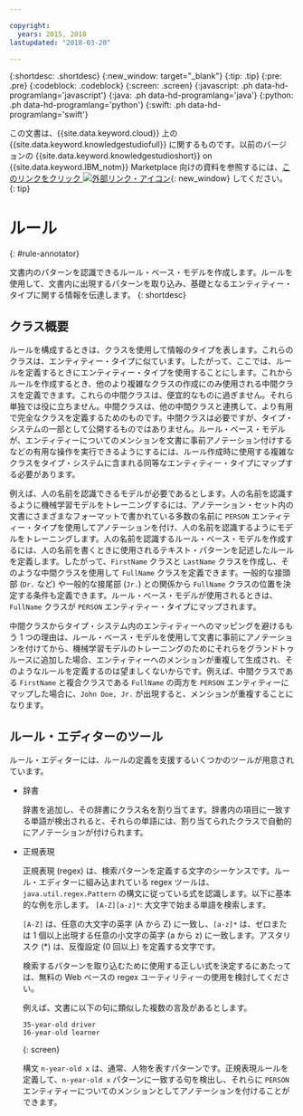 ```yaml
---

copyright:
  years: 2015, 2018
lastupdated: "2018-03-20"

---
```


{:shortdesc: .shortdesc}
{:new_window: target="_blank"}
{:tip: .tip}
{:pre: .pre}
{:codeblock: .codeblock}
{:screen: .screen}
{:javascript: .ph data-hd-programlang='javascript'}
{:java: .ph data-hd-programlang='java'}
{:python: .ph data-hd-programlang='python'}
{:swift: .ph data-hd-programlang='swift'}

この文書は、{{site.data.keyword.cloud}} 上の {{site.data.keyword.knowledgestudiofull}} に関するものです。以前のバージョンの {{site.data.keyword.knowledgestudioshort}} on {{site.data.keyword.IBM_notm}} Marketplace 向けの資料を参照するには、[このリンクをクリック ![外部リンク・アイコン](../../icons/launch-glyph.svg "外部リンク・アイコン")](https://console.bluemix.net/docs/services/knowledge-studio/rule-annotator.html){: new_window} してください。
{: tip}

# ルール
{: #rule-annotator}

文書内のパターンを認識できるルール・ベース・モデルを作成します。ルールを使用して、文書内に出現するパターンを取り込み、基礎となるエンティティー・タイプに関する情報を伝達します。
{: shortdesc}

## クラス概要

ルールを構成するときは、クラスを使用して情報のタイプを表します。これらのクラスは、エンティティー・タイプに似ています。したがって、ここでは、ルールを定義するときにエンティティー・タイプを使用することにします。これからルールを作成するとき、他のより複雑なクラスの作成にのみ使用される中間クラスを定義できます。これらの中間クラスは、便宜的なものに過ぎません。それら単独では役に立ちません。中間クラスは、他の中間クラスと連携して、より有用で完全なクラスを定義するためのものです。中間クラスは必要ですが、タイプ・システムの一部として公開するものではありません。ルール・ベース・モデルが、エンティティーについてのメンションを文書に事前アノテーション付けするなどの有用な操作を実行できるようにするには、ルール作成時に使用する複雑なクラスをタイプ・システムに含まれる同等なエンティティー・タイプにマップする必要があります。

例えば、人の名前を認識できるモデルが必要であるとします。人の名前を認識するように機械学習モデルをトレーニングするには、アノテーション・セット内の文書にさまざまなフォーマットで書かれている多数の名前に `PERSON` エンティティー・タイプを使用してアノテーションを付け、人の名前を認識するようにモデルをトレーニングします。人の名前を認識するルール・ベース・モデルを作成するには、人の名前を書くときに使用されるテキスト・パターンを記述したルールを定義します。したがって、`FirstName` クラスと `LastName` クラスを作成し、そのような中間クラスを使用して `FullName` クラスを定義できます。一般的な接頭部 (`Dr.` など) や一般的な接尾部 (`Jr.`) との関係から `FullName` クラスの位置を決定する条件も定義できます。ルール・ベース・モデルが使用されるときは、`FullName` クラスが `PERSON` エンティティー・タイプにマップされます。

中間クラスからタイプ・システム内のエンティティーへのマッピングを避けるもう 1 つの理由は、ルール・ベース・モデルを使用して文書に事前にアノテーションを付けてから、機械学習モデルのトレーニングのためにそれらをグランドトゥルースに追加した場合、エンティティーへのメンションが重複して生成され、そのようなルールを定義するのは望ましくないからです。例えば、中間クラスである `FirstName` と複合クラスである `FullName` の両方を `PERSON` エンティティーにマップした場合に、`John Doe, Jr.` が出現すると、メンションが重複することになります。

## ルール・エディターのツール

ルール・エディターには、ルールの定義を支援するいくつかのツールが用意されています。

- 辞書

    辞書を追加し、その辞書にクラス名を割り当てます。辞書内の項目に一致する単語が検出されると、それらの単語には、割り当てられたクラスで自動的にアノテーションが付けられます。

- 正規表現

    正規表現 (regex) は、検索パターンを定義する文字のシーケンスです。ルール・エディターに組み込まれている regex ツールは、`java.util.regex.Pattern` の構文に従っている式を認識します。以下に基本的な例を示します。
    `[A-Z][a-z]*`: 大文字で始まる単語を検索します。

    `[A-Z]` は、任意の大文字の英字 (A から Z) に一致し、`[a-z]*` は、ゼロまたは 1 個以上出現する任意の小文字の英字 (a から z) に一致します。アスタリスク (*) は、反復設定 (0 回以上) を定義する文字です。

    検索するパターンを取り込むために使用する正しい式を決定するにあたっては、無料の Web ベースの regex ユーティリティーの使用を検討してください。

    例えば、文書に以下の句に類似した複数の言及があるとします。

    ```
    35-year-old driver
    16-year-old learner
    ```
    {: screen}

    構文 `n-year-old x` は、通常、人物を表すパターンです。正規表現ルールを定義して、`n-year-old x` パターンに一致する句を検出し、それらに `PERSON` エンティティーについてのメンションとしてアノテーションを付けることができます。
